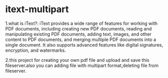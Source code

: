 # itext-multipart

1.what is iText?: 
iText provides a wide range of features for working with PDF documents, including creating new PDF documents, reading and manipulating existing PDF documents, adding text, images, and other content to PDF documents, and merging multiple PDF documents into a single document. It also supports advanced features like digital signatures, encryption, and watermarks.

2.this project for creating your own pdf file and upload and save this fileserver.also you can adding file with multipart format,deleting file from fileserver.
